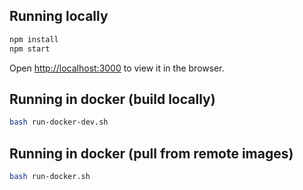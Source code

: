 
## Running locally

```bash
npm install
npm start
```
Open [http://localhost:3000](http://localhost:3000) to view it in the browser.


## Running in docker (build locally)
```bash
bash run-docker-dev.sh
```

## Running in docker (pull from remote images)
```bash
bash run-docker.sh
```
